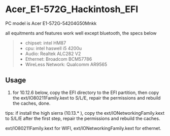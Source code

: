 # Acer_E1-572G_Hackintosh_EFI

PC model is Acer E1-572G-54204G50Mnkk

all equitments and features work well except bluetooth, the specs below

> * chipset:    		intel HM87
> * cpu: 				intel haswell i5 4200u
> * Audio: 				Realtek ALC282 V2
> * Ethernet:			Broadcom BCM57786
> * WireLess Network:	Qualcomm AR9565


## Usage
1. for 10.12.6 below, copy the EFI directory to the EFI partition, then copy the ext/IO80211Family.kext to S/L/E, repair the permissions and rebuild the caches, done.

tips: if install the high sierra (10.13.* ), copy the ext/IONetworkingFamily.kext to S/L/E after the first step, repair the permissions and rebuild the caches.

ext/IO80211Family.kext for WIFI, ext/IONetworkingFamily.kext for ethernet.
